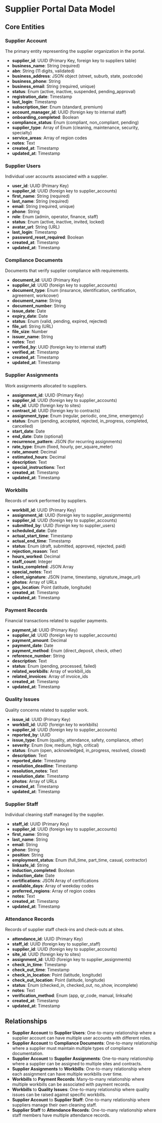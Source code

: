 
# Supplier Portal Data Model

## Core Entities

### Supplier Account
The primary entity representing the supplier organization in the portal.

- **supplier_id**: UUID (Primary Key, foreign key to suppliers table)
- **business_name**: String (required)
- **abn**: String (11 digits, validated)
- **business_address**: JSON object (street, suburb, state, postcode)
- **business_phone**: String
- **business_email**: String (required, unique)
- **status**: Enum (active, inactive, suspended, pending_approval)
- **registration_date**: Timestamp
- **last_login**: Timestamp
- **subscription_tier**: Enum (standard, premium)
- **account_manager_id**: UUID (foreign key to internal staff)
- **onboarding_completed**: Boolean
- **compliance_status**: Enum (compliant, non_compliant, pending)
- **supplier_type**: Array of Enum (cleaning, maintenance, security, specialty)
- **service_areas**: Array of region codes
- **notes**: Text
- **created_at**: Timestamp
- **updated_at**: Timestamp

### Supplier Users
Individual user accounts associated with a supplier.

- **user_id**: UUID (Primary Key)
- **supplier_id**: UUID (foreign key to supplier_accounts)
- **first_name**: String (required)
- **last_name**: String (required)
- **email**: String (required, unique)
- **phone**: String
- **role**: Enum (admin, operator, finance, staff)
- **status**: Enum (active, inactive, invited, locked)
- **avatar_url**: String (URL)
- **last_login**: Timestamp
- **password_reset_required**: Boolean
- **created_at**: Timestamp
- **updated_at**: Timestamp

### Compliance Documents
Documents that verify supplier compliance with requirements.

- **document_id**: UUID (Primary Key)
- **supplier_id**: UUID (foreign key to supplier_accounts)
- **document_type**: Enum (insurance, identification, certification, agreement, workcover)
- **document_name**: String
- **document_number**: String
- **issue_date**: Date
- **expiry_date**: Date
- **status**: Enum (valid, pending, expired, rejected)
- **file_url**: String (URL)
- **file_size**: Number
- **issuer_name**: String
- **notes**: Text
- **verified_by**: UUID (foreign key to internal staff)
- **verified_at**: Timestamp
- **created_at**: Timestamp
- **updated_at**: Timestamp

### Supplier Assignments
Work assignments allocated to suppliers.

- **assignment_id**: UUID (Primary Key)
- **supplier_id**: UUID (foreign key to supplier_accounts)
- **site_id**: UUID (foreign key to sites)
- **contract_id**: UUID (foreign key to contracts)
- **assignment_type**: Enum (regular, periodic, one_time, emergency)
- **status**: Enum (pending, accepted, rejected, in_progress, completed, cancelled)
- **start_date**: Date
- **end_date**: Date (optional)
- **recurrence_pattern**: JSON (for recurring assignments)
- **rate_type**: Enum (fixed, hourly, per_square_meter)
- **rate_amount**: Decimal
- **estimated_hours**: Decimal
- **description**: Text
- **special_instructions**: Text
- **created_at**: Timestamp
- **updated_at**: Timestamp

### Workbills
Records of work performed by suppliers.

- **workbill_id**: UUID (Primary Key)
- **assignment_id**: UUID (foreign key to supplier_assignments)
- **supplier_id**: UUID (foreign key to supplier_accounts)
- **submitted_by**: UUID (foreign key to supplier_users)
- **scheduled_date**: Date
- **actual_start_time**: Timestamp
- **actual_end_time**: Timestamp
- **status**: Enum (draft, submitted, approved, rejected, paid)
- **rejection_reason**: Text
- **hours_worked**: Decimal
- **staff_count**: Integer
- **tasks_completed**: JSON Array
- **special_notes**: Text
- **client_signature**: JSON (name, timestamp, signature_image_url)
- **photos**: Array of URLs
- **gps_location**: Point (latitude, longitude)
- **created_at**: Timestamp
- **updated_at**: Timestamp

### Payment Records
Financial transactions related to supplier payments.

- **payment_id**: UUID (Primary Key)
- **supplier_id**: UUID (foreign key to supplier_accounts)
- **payment_amount**: Decimal
- **payment_date**: Date
- **payment_method**: Enum (direct_deposit, check, other)
- **reference_number**: String
- **description**: Text
- **status**: Enum (pending, processed, failed)
- **related_workbills**: Array of workbill_ids
- **related_invoices**: Array of invoice_ids
- **created_at**: Timestamp
- **updated_at**: Timestamp

### Quality Issues
Quality concerns related to supplier work.

- **issue_id**: UUID (Primary Key)
- **workbill_id**: UUID (foreign key to workbills)
- **supplier_id**: UUID (foreign key to supplier_accounts)
- **reported_by**: UUID
- **issue_type**: Enum (quality, attendance, safety, compliance, other)
- **severity**: Enum (low, medium, high, critical)
- **status**: Enum (open, acknowledged, in_progress, resolved, closed)
- **description**: Text
- **reported_date**: Timestamp
- **resolution_deadline**: Timestamp
- **resolution_notes**: Text
- **resolution_date**: Timestamp
- **photos**: Array of URLs
- **created_at**: Timestamp
- **updated_at**: Timestamp

### Supplier Staff
Individual cleaning staff managed by the supplier.

- **staff_id**: UUID (Primary Key)
- **supplier_id**: UUID (foreign key to supplier_accounts)
- **first_name**: String
- **last_name**: String
- **email**: String
- **phone**: String
- **position**: String
- **employment_status**: Enum (full_time, part_time, casual, contractor)
- **linksafe_id**: String
- **induction_completed**: Boolean
- **induction_date**: Date
- **certifications**: JSON Array of certifications
- **available_days**: Array of weekday codes
- **preferred_regions**: Array of region codes
- **notes**: Text
- **created_at**: Timestamp
- **updated_at**: Timestamp

### Attendance Records
Records of supplier staff check-ins and check-outs at sites.

- **attendance_id**: UUID (Primary Key)
- **staff_id**: UUID (foreign key to supplier_staff)
- **supplier_id**: UUID (foreign key to supplier_accounts)
- **site_id**: UUID (foreign key to sites)
- **assignment_id**: UUID (foreign key to supplier_assignments)
- **check_in_time**: Timestamp
- **check_out_time**: Timestamp
- **check_in_location**: Point (latitude, longitude)
- **check_out_location**: Point (latitude, longitude)
- **status**: Enum (checked_in, checked_out, no_show, incomplete)
- **notes**: Text
- **verification_method**: Enum (app, qr_code, manual, linksafe)
- **created_at**: Timestamp
- **updated_at**: Timestamp

## Relationships

- **Supplier Account** to **Supplier Users**: One-to-many relationship where a supplier account can have multiple user accounts with different roles.
- **Supplier Account** to **Compliance Documents**: One-to-many relationship where a supplier must maintain multiple types of compliance documentation.
- **Supplier Account** to **Supplier Assignments**: One-to-many relationship where a supplier can be assigned to multiple sites and contracts.
- **Supplier Assignments** to **Workbills**: One-to-many relationship where each assignment can have multiple workbills over time.
- **Workbills** to **Payment Records**: Many-to-many relationship where multiple workbills can be associated with payment records.
- **Workbills** to **Quality Issues**: One-to-many relationship where quality issues can be raised against specific workbills.
- **Supplier Account** to **Supplier Staff**: One-to-many relationship where suppliers manage their own cleaning staff.
- **Supplier Staff** to **Attendance Records**: One-to-many relationship where staff members have multiple attendance records.
